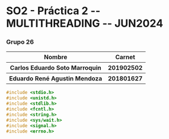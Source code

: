 # SO2 - Práctica 2 -- MULTITHREADING -- JUN2024

### Grupo 26

<table>
    <thead>
        <tr>
            <th>Nombre</th>
            <th>Carnet</th>
        </tr>
    </thead>
    <tbody>
        <tr>
            <th>Carlos Eduardo Soto Marroquin</th>
            <th>201902502</th>
        </tr>
        <tr>
            <th>Eduardo René Agustin Mendoza</th>
            <th>201801627</th>
        </tr>
    </tbody>
</table>

```c
#include <stdio.h>
#include <unistd.h>
#include <stdlib.h>
#include <fcntl.h>
#include <string.h>
#include <sys/wait.h>
#include <signal.h>
#include <errno.h>
```